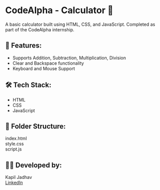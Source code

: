 # CodeAlpha - Calculator 🧮

A basic calculator built using HTML, CSS, and JavaScript. Completed as part of the CodeAlpha internship.

## 🚀 Features:
- Supports Addition, Subtraction, Multiplication, Division
- Clear and Backspace functionality
- Keyboard and Mouse Support

## 🛠️ Tech Stack:
- HTML
- CSS
- JavaScript

## 📁 Folder Structure:
index.html  
style.css  
script.js

## 🙋‍♂️ Developed by:
Kapil Jadhav  
[LinkedIn](https://linkedin.com/in/kapiljadhav)
